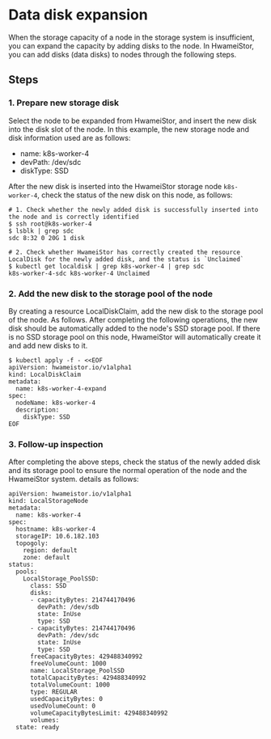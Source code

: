 # Data disk expansion

When the storage capacity of a node in the storage system is insufficient, you can expand the capacity by adding disks to the node.
In HwameiStor, you can add disks (data disks) to nodes through the following steps.

## Steps

### 1. Prepare new storage disk

Select the node to be expanded from HwameiStor, and insert the new disk into the disk slot of the node.
In this example, the new storage node and disk information used are as follows:

- name: k8s-worker-4
- devPath: /dev/sdc
- diskType: SSD

After the new disk is inserted into the HwameiStor storage node `k8s-worker-4`, check the status of the new disk on this node, as follows:

```console
# 1. Check whether the newly added disk is successfully inserted into the node and is correctly identified
$ ssh root@k8s-worker-4
$ lsblk | grep sdc
sdc 8:32 0 20G 1 disk

# 2. Check whether HwameiStor has correctly created the resource LocalDisk for the newly added disk, and the status is `Unclaimed`
$ kubectl get localdisk | grep k8s-worker-4 | grep sdc
k8s-worker-4-sdc k8s-worker-4 Unclaimed
```

### 2. Add the new disk to the storage pool of the node

By creating a resource LocalDiskClaim, add the new disk to the storage pool of the node. As follows. After completing the following operations, the new disk should be automatically added to the node's SSD storage pool. If there is no SSD storage pool on this node, HwameiStor will automatically create it and add new disks to it.

```console
$ kubectl apply -f - <<EOF
apiVersion: hwameistor.io/v1alpha1
kind: LocalDiskClaim
metadata:
  name: k8s-worker-4-expand
spec:
  nodeName: k8s-worker-4
  description:
    diskType: SSD
EOF
```

### 3. Follow-up inspection

After completing the above steps, check the status of the newly added disk and its storage pool to ensure the normal operation of the node and the HwameiStor system. details as follows:

```console
apiVersion: hwameistor.io/v1alpha1
kind: LocalStorageNode
metadata:
  name: k8s-worker-4
spec:
  hostname: k8s-worker-4
  storageIP: 10.6.182.103
  topogoly:
    region: default
    zone: default
status:
  pools:
    LocalStorage_PoolSSD:
      class: SSD
      disks:
      - capacityBytes: 214744170496
        devPath: /dev/sdb
        state: InUse
        type: SSD
      - capacityBytes: 214744170496
        devPath: /dev/sdc
        state: InUse
        type: SSD
      freeCapacityBytes: 429488340992
      freeVolumeCount: 1000
      name: LocalStorage_PoolSSD
      totalCapacityBytes: 429488340992
      totalVolumeCount: 1000
      type: REGULAR
      usedCapacityBytes: 0
      usedVolumeCount: 0
      volumeCapacityBytesLimit: 429488340992
      volumes:
  state: ready
```
